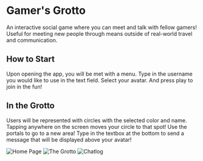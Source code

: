 # Gamer's Grotto
An interactive social game where you can meet and talk with fellow gamers!
Useful for meeting new people through means outside of real-world travel and communication. 

## How to Start
Upon opening the app, you will be met with a menu. 
Type in the username you would like to use in the text field. Select your avatar. And press play to join in the fun!

## In the Grotto
Users will be represented with circles with the selected color and name.
Tapping anywhere on the screen moves your circle to that spot! 
Use the portals to go to a new area! 
Type in the textbox at the bottom to send a message that will be displayed above your avatar!

![Home Page](https://github.com/hspayde/Gamers_Grotto/blob/main/gamers_grotto/lib/images/home.png)
![The Grotto](https://github.com/hspayde/Gamers_Grotto/blob/main/gamers_grotto/lib/images/grotto.png)
![Chatlog](https://github.com/hspayde/Gamers_Grotto/blob/main/gamers_grotto/lib/images/chatlog.png)